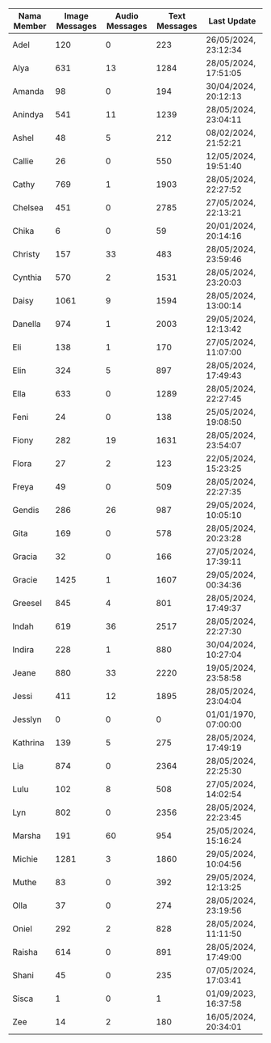 | Nama Member | Image Messages | Audio Messages | Text Messages | Last Update |
| ------ | -------------- | -------------- | ------------- | ------------ |
| Adel | 120 | 0 | 223 | 26/05/2024, 23:12:34 |
| Alya | 631 | 13 | 1284 | 28/05/2024, 17:51:05 |
| Amanda | 98 | 0 | 194 | 30/04/2024, 20:12:13 |
| Anindya | 541 | 11 | 1239 | 28/05/2024, 23:04:11 |
| Ashel | 48 | 5 | 212 | 08/02/2024, 21:52:21 |
| Callie | 26 | 0 | 550 | 12/05/2024, 19:51:40 |
| Cathy | 769 | 1 | 1903 | 28/05/2024, 22:27:52 |
| Chelsea | 451 | 0 | 2785 | 27/05/2024, 22:13:21 |
| Chika | 6 | 0 | 59 | 20/01/2024, 20:14:16 |
| Christy | 157 | 33 | 483 | 28/05/2024, 23:59:46 |
| Cynthia | 570 | 2 | 1531 | 28/05/2024, 23:20:03 |
| Daisy | 1061 | 9 | 1594 | 28/05/2024, 13:00:14 |
| Danella | 974 | 1 | 2003 | 29/05/2024, 12:13:42 |
| Eli | 138 | 1 | 170 | 27/05/2024, 11:07:00 |
| Elin | 324 | 5 | 897 | 28/05/2024, 17:49:43 |
| Ella | 633 | 0 | 1289 | 28/05/2024, 22:27:45 |
| Feni | 24 | 0 | 138 | 25/05/2024, 19:08:50 |
| Fiony | 282 | 19 | 1631 | 28/05/2024, 23:54:07 |
| Flora | 27 | 2 | 123 | 22/05/2024, 15:23:25 |
| Freya | 49 | 0 | 509 | 28/05/2024, 22:27:35 |
| Gendis | 286 | 26 | 987 | 29/05/2024, 10:05:10 |
| Gita | 169 | 0 | 578 | 28/05/2024, 20:23:28 |
| Gracia | 32 | 0 | 166 | 27/05/2024, 17:39:11 |
| Gracie | 1425 | 1 | 1607 | 29/05/2024, 00:34:36 |
| Greesel | 845 | 4 | 801 | 28/05/2024, 17:49:37 |
| Indah | 619 | 36 | 2517 | 28/05/2024, 22:27:30 |
| Indira | 228 | 1 | 880 | 30/04/2024, 10:27:04 |
| Jeane | 880 | 33 | 2220 | 19/05/2024, 23:58:58 |
| Jessi | 411 | 12 | 1895 | 28/05/2024, 23:04:04 |
| Jesslyn | 0 | 0 | 0 | 01/01/1970, 07:00:00 |
| Kathrina | 139 | 5 | 275 | 28/05/2024, 17:49:19 |
| Lia | 874 | 0 | 2364 | 28/05/2024, 22:25:30 |
| Lulu | 102 | 8 | 508 | 27/05/2024, 14:02:54 |
| Lyn | 802 | 0 | 2356 | 28/05/2024, 22:23:45 |
| Marsha | 191 | 60 | 954 | 25/05/2024, 15:16:24 |
| Michie | 1281 | 3 | 1860 | 29/05/2024, 10:04:56 |
| Muthe | 83 | 0 | 392 | 29/05/2024, 12:13:25 |
| Olla | 37 | 0 | 274 | 28/05/2024, 23:19:56 |
| Oniel | 292 | 2 | 828 | 28/05/2024, 11:11:50 |
| Raisha | 614 | 0 | 891 | 28/05/2024, 17:49:00 |
| Shani | 45 | 0 | 235 | 07/05/2024, 17:03:41 |
| Sisca | 1 | 0 | 1 | 01/09/2023, 16:37:58 |
| Zee | 14 | 2 | 180 | 16/05/2024, 20:34:01 |
